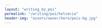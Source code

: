 ```yaml
---
layout: "writing_by_poi"
permalink: "/writing/poi/helvecia"
header-img: "assets/owner/hero/pois-bg.jpg"
---
```


